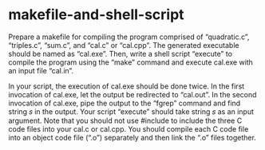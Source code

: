 # makefile-and-shell-script

Prepare a makefile for compiling the program comprised of “quadratic.c”, “triples.c”, “sum.c”, and
“cal.c” or “cal.cpp”. The generated executable should be named as “cal.exe”. Then, write a shell script
“execute” to compile the program using the “make” command and execute cal.exe with an input file
“cal.in”. 

In your script, the execution of cal.exe should be done twice. In the first invocation of cal.exe, let
the output be redirected to “cal.out”. In the second invocation of cal.exe, pipe the output to the “fgrep”
command and find string 𝑠 in the output. Your script “execute” should take string 𝑠 as an input argument.
Note that you should not use #include to include the three C code files into your cal.c or cal.cpp. You
should compile each C code file into an object code file (“.o”) separately and then link the “.o” files
together.
